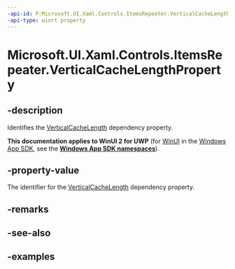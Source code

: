 ```yaml
---
-api-id: P:Microsoft.UI.Xaml.Controls.ItemsRepeater.VerticalCacheLengthProperty
-api-type: winrt property
---
```


# Microsoft.UI.Xaml.Controls.ItemsRepeater.VerticalCacheLengthProperty

<!--
public static Windows.UI.Xaml.DependencyProperty VerticalCacheLengthProperty { get; }
-->

## -description

Identifies the [VerticalCacheLength](itemsrepeater_verticalcachelength.md) dependency property.

**This documentation applies to WinUI 2 for UWP** (for [WinUI](/windows/apps/winui/winui3/) in the [Windows App SDK](/windows/apps/windows-app-sdk/), see the **[Windows App SDK namespaces](/windows/windows-app-sdk/api/winrt/)**).

## -property-value

The identifier for the [VerticalCacheLength](itemsrepeater_verticalcachelength.md) dependency property.

## -remarks

## -see-also

## -examples

